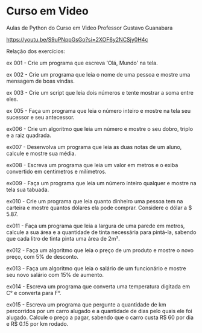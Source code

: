 # Curso em Video
 Aulas de Python do Curso em Video
 Professor Gustavo Guanabara
 
 https://youtu.be/S9uPNppGsGo?si=2XOF6y2NCSjy0H4c

 Relação dos exercícios:
 
 ex 001 - Crie um programa que escreva 'Olá, Mundo' na tela.
 
 ex 002 - Crie um programa que leia o nome de uma pessoa e mostre uma mensagem de boas vindas.
 
 ex 003 - Crie um script que leia dois números e tente mostrar a soma entre eles.
 
 ex 005 - Faça um programa que leia o número inteiro e mostre na tela seu sucessor e seu antecessor.

 ex006 - Crie um algoritmo que leia um número e mostre o seu dobro, triplo e a raiz quadrada.

 ex007 - Desenvolva um programa que leia as duas notas de um aluno, calcule e mostre sua média.

 ex008 - Escreva um programa que leia um valor em metros e o exiba convertido em centimetros e milímetros.

 ex009 - Faça um programa que leia um número inteiro qualquer e mostre na tela sua tabuada.

 ex010 - Crie um programa que leia quanto dinheiro uma pessoa tem na carteira e mostre quantos dólares ela pode comprar. Considere o dólar a $ 5.87.

 ex011 - Faça um programa que leia a largura de uma parede em metros, calcule a sua área e a quantidade de tinta necessária para pintá-la, sabendo que cada litro de tinta pinta uma área de 2m².

 ex012 - Faça um algoritmo que leia o preço de um produto e mostre o novo preço, com 5% de desconto.

 ex013 - Faça um algoritmo que leia o salário de um funcionário e mostre seu novo salário com 15% de aumento.

 ex014 - Escreva um programa que converta uma temperatura digitada em C° e converta para F°.

 ex015 - Escreva um programa que pergunte a quantidade de km percorridos por um carro alugado e a quantidade de dias pelo quais ele foi alugado. Calcule o preço a pagar, sabendo que o carro custa R$ 60 por dia e R$ 0.15 por km rodado.

 
